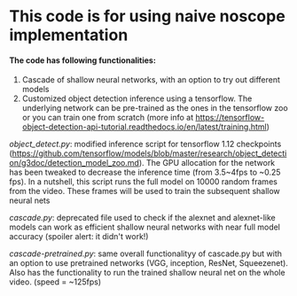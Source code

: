 # This code is for using naive noscope implementation
#### The code has following functionalities:
1. Cascade of shallow neural networks, with an option to try out different models
2. Customized object detection inference using a tensorflow. The underlying network can be pre-trained as the ones in the tensorflow zoo or you can train one from scratch (more info at https://tensorflow-object-detection-api-tutorial.readthedocs.io/en/latest/training.html)

*object_detect.py*: modified inference script for tensorflow 1.12 checkpoints (https://github.com/tensorflow/models/blob/master/research/object_detection/g3doc/detection_model_zoo.md). The GPU allocation for the network has been tweaked to decrease the inference time (from 3.5~4fps to ~0.25 fps). In a nutshell, this script runs the full model on 10000 random frames from the video. These frames will be used to train the subsequent shallow neural nets

*cascade.py*: deprecated file used to check if the alexnet and alexnet-like models can work as efficient shallow neural networks with near full model accuracy (spoiler alert: it didn't work!)

*cascade-pretrained.py*: same overall functionalityy of cascade.py but with an option to use pretrained networks (VGG, inception, ResNet, Squeezenet). Also has the functionality to run the trained shallow neural net on the whole video. (speed = ~125fps)
